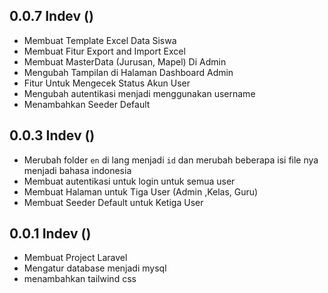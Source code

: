 ## 0.0.7 Indev ()
- Membuat Template Excel Data Siswa 
- Membuat Fitur Export and Import Excel 
- Membuat MasterData (Jurusan, Mapel) Di Admin
- Mengubah Tampilan di Halaman Dashboard Admin
- Fitur Untuk Mengecek Status Akun User
- Mengubah autentikasi menjadi menggunakan username
- Menambahkan Seeder Default 

## 0.0.3 Indev ()
- Merubah folder `en` di lang menjadi `id` dan merubah beberapa isi file nya menjadi bahasa indonesia 
- Membuat autentikasi untuk login untuk semua user 
- Membuat Halaman untuk Tiga User (Admin ,Kelas, Guru)
- Membuat Seeder Default untuk Ketiga User 

## 0.0.1 Indev ()

- Membuat Project Laravel
- Mengatur database menjadi mysql
- menambahkan tailwind css

